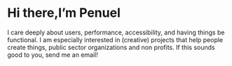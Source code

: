  <h1> Hi there,I’m Penuel</h1> 
<P>I care deeply about users, performance, accessibility, and having things be functional. I am especially interested in (creative) projects that help people create things, public sector organizations and non profits. If this sounds good to you, send me an email!



 



<!--
**PenuelCodes/PenuelCodes** is a ✨ _special_ ✨ repository because its `README.md` (this file) appears on your GitHub profile.

Here are some ideas to get you started:

- 🔭 I’m currently working on ...
- 🌱 I’m currently learning ...
- 👯 I’m looking to collaborate on ...
- 🤔 I’m looking for help with ...
- 💬 Ask me about ...
- 📫 How to reach me: ...
- 😄 Pronouns: ...
- ⚡ Fun fact: ...
-->


